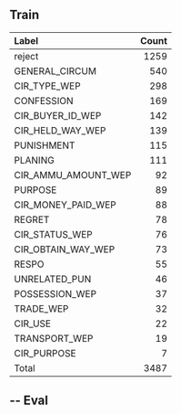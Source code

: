	
Train
--
|    Label            |   Count |
|:--------------------|--------:|
| reject              |    1259 |
| GENERAL_CIRCUM      |     540 |
| CIR_TYPE_WEP        |     298 |
| CONFESSION          |     169 |
| CIR_BUYER_ID_WEP    |     142 |
| CIR_HELD_WAY_WEP    |     139 |
| PUNISHMENT          |     115 |
| PLANING             |     111 |
| CIR_AMMU_AMOUNT_WEP |      92 |
| PURPOSE             |      89 |
| CIR_MONEY_PAID_WEP  |      88 |
| REGRET              |      78 |
| CIR_STATUS_WEP      |      76 |
| CIR_OBTAIN_WAY_WEP  |      73 |
| RESPO               |      55 |
| UNRELATED_PUN       |      46 |
| POSSESSION_WEP      |      37 |
| TRADE_WEP           |      32 |
| CIR_USE             |      22 |
| TRANSPORT_WEP       |      19 |
| CIR_PURPOSE         |       7 |
|Total                | 3487    |
--
Eval
--
